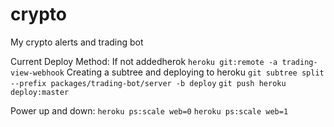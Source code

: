 # crypto

My crypto alerts and trading bot

Current Deploy Method:
If not addedherok
`heroku git:remote -a trading-view-webhook`
Creating a subtree and deploying to heroku
`git subtree split --prefix packages/trading-bot/server -b deploy`
`git push heroku deploy:master`

Power up and down:
`heroku ps:scale web=0`
`heroku ps:scale web=1`

